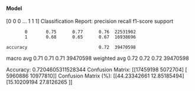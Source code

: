 #### Model
[0 0 0 ... 1 1 1]
Classification Report:
              precision    recall  f1-score   support

           0       0.75      0.77      0.76  22531902
           1       0.68      0.65      0.67  16938696

    accuracy                           0.72  39470598
   macro avg       0.71      0.71      0.71  39470598
weighted avg       0.72      0.72      0.72  39470598

Accuracy: 0.7204605311528344
Confusion Matrix:
[[17459198  5072704]
 [ 5960886 10977810]]
Confusion Matrix (%):
[[44.23342661 12.85185494]
 [15.10209194 27.8126265 ]]
